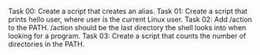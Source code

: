 Task 00: Create a script that creates an alias.
Task 01: Create a script that prints hello user, where user is the current Linux user.
Task 02: Add /action to the PATH. /action should be the last directory the shell looks into when looking for a program.
Task 03: Create a script that counts the number of directories in the PATH.
